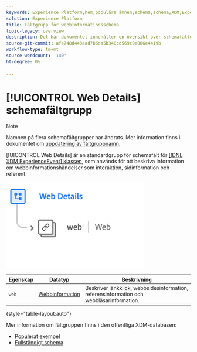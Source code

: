 ```yaml
---
keywords: Experience Platform;hem;populära ämnen;schema;schema;XDM;ExperienceEvent;fields;schemas;Schema design;field group;field group;
solution: Experience Platform
title: Fältgrupp för webbinformationsschema
topic-legacy: overview
description: Det här dokumentet innehåller en översikt över schemafältgruppen Webbinformation.
source-git-commit: afe748d443aad7b6da5b348cd569c9e806e4419b
workflow-type: tm+mt
source-wordcount: '140'
ht-degree: 0%

---
```



# [!UICONTROL Web Details] schemafältgrupp

>[!NOTE]
>
>Namnen på flera schemafältgrupper har ändrats. Mer information finns i dokumentet om [uppdatering av fältgruppnamn](../name-updates.md).

[!UICONTROL Web Details] är en standardgrupp för schemafält för  [[!DNL XDM ExperienceEvent] klassen](../../classes/experienceevent.md), som används för att beskriva information om webbinformationshändelser som interaktion, sidinformation och referent.

![](../../images/field-groups/web-details.png)

| Egenskap | Datatyp | Beskrivning |
| --- | --- | --- |
| `web` | [Webbinformation](../../data-types/web-information.md) | Beskriver länkklick, webbsidesinformation, referensinformation och webbläsarinformation. |

{style=&quot;table-layout:auto&quot;}

Mer information om fältgruppen finns i den offentliga XDM-databasen:

* [Populerat exempel](https://github.com/adobe/xdm/blob/master/components/fieldgroups/experience-event/experienceevent-web.example.1.json)
* [Fullständigt schema](https://github.com/adobe/xdm/blob/master/components/fieldgroups/experience-event/experienceevent-web.schema.json)
